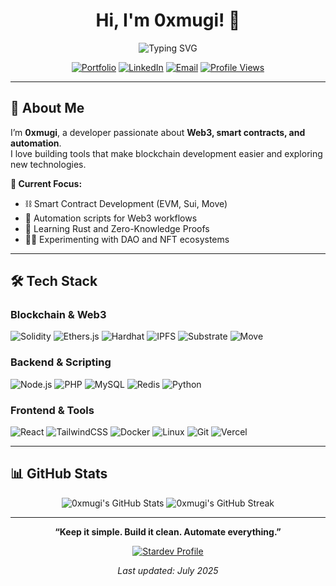 <h1 align="center">Hi, I'm 0xmugi! 👋</h1>

<p align="center">
  <img src="https://readme-typing-svg.herokuapp.com?font=Fira+Code&weight=500&size=24&pause=1000&color=00BFA6&center=true&vCenter=true&width=600&lines=Web3+Developer;Smart+Contract+Builder;Automation+Enthusiast;Full-Stack+Engineer" alt="Typing SVG">
</p>

<p align="center">
  <a href="https://0xmugi.com"><img src="https://img.shields.io/badge/Portfolio-0xmugi.com-00BFA6?style=for-the-badge&logo=google-chrome&logoColor=white" alt="Portfolio"></a>
  <a href="https://linkedin.com/in/0xmugi"><img src="https://img.shields.io/badge/LinkedIn-Connect-0077B5?style=for-the-badge&logo=linkedin&logoColor=white" alt="LinkedIn"></a>
  <a href="mailto:0xmugi@proton.me"><img src="https://img.shields.io/badge/Email-Contact-D14836?style=for-the-badge&logo=gmail&logoColor=white" alt="Email"></a>
  <a href="https://github.com/0xmugi"><img src="https://komarev.com/ghpvc/?username=0xmugi&color=00BFA6&style=for-the-badge" alt="Profile Views"></a>
</p>

---

## 🎯 About Me

I’m **0xmugi**, a developer passionate about **Web3, smart contracts, and automation**.  
I love building tools that make blockchain development easier and exploring new technologies.  

**🔭 Current Focus:**
- ⛓️ Smart Contract Development (EVM, Sui, Move)
- 🤖 Automation scripts for Web3 workflows
- 🌱 Learning Rust and Zero-Knowledge Proofs
- 👨‍💻 Experimenting with DAO and NFT ecosystems

---

## 🛠️ Tech Stack

### Blockchain & Web3
<p>
  <img src="https://img.shields.io/badge/Solidity-363636?style=for-the-badge&logo=solidity&logoColor=white" alt="Solidity"/>
  <img src="https://img.shields.io/badge/Ethers.js-4E4E4E?style=for-the-badge&logo=ethereum&logoColor=white" alt="Ethers.js"/>
  <img src="https://img.shields.io/badge/Hardhat-F7DF1E?style=for-the-badge&logo=ethereum&logoColor=black" alt="Hardhat"/>
  <img src="https://img.shields.io/badge/IPFS-65C2CB?style=for-the-badge&logo=ipfs&logoColor=white" alt="IPFS"/>
  <img src="https://img.shields.io/badge/Substrate-FF1864?style=for-the-badge&logo=polkadot&logoColor=white" alt="Substrate"/>
  <img src="https://img.shields.io/badge/Move-FF8C00?style=for-the-badge&logo=libra&logoColor=white" alt="Move"/>
</p>

### Backend & Scripting
<p>
  <img src="https://img.shields.io/badge/Node.js-339933?style=for-the-badge&logo=node.js&logoColor=white" alt="Node.js"/>
  <img src="https://img.shields.io/badge/PHP-777BB4?style=for-the-badge&logo=php&logoColor=white" alt="PHP"/>
  <img src="https://img.shields.io/badge/MySQL-4479A1?style=for-the-badge&logo=mysql&logoColor=white" alt="MySQL"/>
  <img src="https://img.shields.io/badge/Redis-DC382D?style=for-the-badge&logo=redis&logoColor=white" alt="Redis"/>
  <img src="https://img.shields.io/badge/Python-3776AB?style=for-the-badge&logo=python&logoColor=white" alt="Python"/>
</p>

### Frontend & Tools
<p>
  <img src="https://img.shields.io/badge/React-61DAFB?style=for-the-badge&logo=react&logoColor=black" alt="React"/>
  <img src="https://img.shields.io/badge/TailwindCSS-38B2AC?style=for-the-badge&logo=tailwindcss&logoColor=white" alt="TailwindCSS"/>
  <img src="https://img.shields.io/badge/Docker-2496ED?style=for-the-badge&logo=docker&logoColor=white" alt="Docker"/>
  <img src="https://img.shields.io/badge/Linux-FCC624?style=for-the-badge&logo=linux&logoColor=black" alt="Linux"/>
  <img src="https://img.shields.io/badge/Git-F05032?style=for-the-badge&logo=git&logoColor=white" alt="Git"/>
  <img src="https://img.shields.io/badge/Vercel-000000?style=for-the-badge&logo=vercel&logoColor=white" alt="Vercel"/>
</p>

---

## 📊 GitHub Stats

<p align="center">
  <img src="https://github-readme-stats.vercel.app/api?username=0xmugi&show_icons=true&theme=tokyonight&count_private=true" alt="0xmugi's GitHub Stats" />
  <img src="https://github-readme-streak-stats.herokuapp.com?user=0xmugi&theme=tokyonight&hide_border=true" alt="0xmugi's GitHub Streak" />
</p>

---

<p align="center">
  <strong>“Keep it simple. Build it clean. Automate everything.”</strong>
</p>

<p align="center">
  <a href="https://stardev.io/developers/0xmugi"><img src="https://stardev.io/developers/0xmugi/badge/languages/country.svg" alt="Stardev Profile"></a>
</p>

<p align="center">
  <em>Last updated: July 2025</em>
</p>
